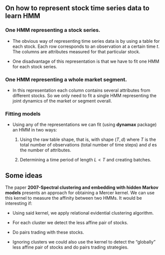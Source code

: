 ## On how to represent stock time series data to learn HMM

### One HMM representing a stock series.

* The obvious way of representing time series data is by using a table for each stock. Each row corresponds to an observation at a certain time $t$. The columns are attributes measured for that particular stock.
        
* One disadvantage of this representation is that we have to fit one HMM for each stock series.

### One HMM representing a whole market segment.

* In this representation each column contains several attributes from different stocks. So we only need to fit a single HMM representing the joint dynamics of the market or segment overall.

### Fitting models

* Using any of the representations we can fit (using **dynamax** package) an HMM in two ways:
    
  1. Using the raw table shape, that is, with shape $(T, d)$ where $T$ is the total number of observations (total number of time steps) and $d$ es the number of attributes.
        
  2. Determining a time period of length $L < T$ and creating batches.
  

## Some ideas

The paper **2007-Spectral clustering and embedding with hidden Markov models** presents an approach for obtaining a Mercer kernel. We can use this kernel to measure the affinity between two HMMs. It would be interesting if:

* Using said kernel, we apply relational evidential clustering algorithm.

* For each cluster we detect the less affine pair of  stocks.

* Do pairs trading with these stocks.

* Ignoring clusters we could also use the kernel to detect the “globally” less affine pair of stocks and do pairs trading strategies.